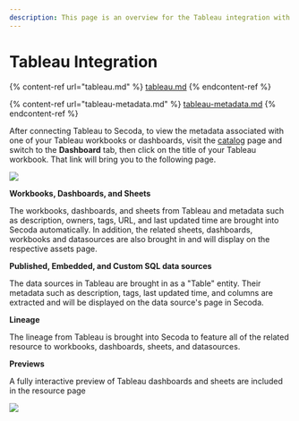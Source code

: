 ```yaml
---
description: This page is an overview for the Tableau integration with Secoda
---
```


# Tableau Integration

{% content-ref url="tableau.md" %}
[tableau.md](tableau.md)
{% endcontent-ref %}

{% content-ref url="tableau-metadata.md" %}
[tableau-metadata.md](tableau-metadata.md)
{% endcontent-ref %}

After connecting Tableau to Secoda, to view the metadata associated with one of your Tableau workbooks or dashboards, visit the [catalog](https://app.secoda.co/catalog) page and switch to the **Dashboard** tab, then click on the title of your Tableau workbook. That link will bring you to the following page.

![](<https://secoda-public-media-assets.s3.amazonaws.com/image (7) (1).png>)

**Workbooks, Dashboards, and Sheets**

The workbooks, dashboards, and sheets from Tableau and metadata such as description, owners, tags, URL, and last updated time are brought into Secoda automatically. In addition, the related sheets, dashboards, workbooks and datasources are also brought in and will display on the respective assets page.

**Published, Embedded, and Custom SQL data sources**

The data sources in Tableau are brought in as a "Table" entity. Their metadata such as description, tags, last updated time, and columns are extracted and will be displayed on the data source's page in Secoda.

**Lineage**

The lineage from Tableau is brought into Secoda to feature all of the related resource to workbooks, dashboards, sheets, and datasources.

**Previews**

A fully interactive preview of Tableau dashboards and sheets are included in the resource page

![](<https://secoda-public-media-assets.s3.amazonaws.com/image (3) (3).png>)
